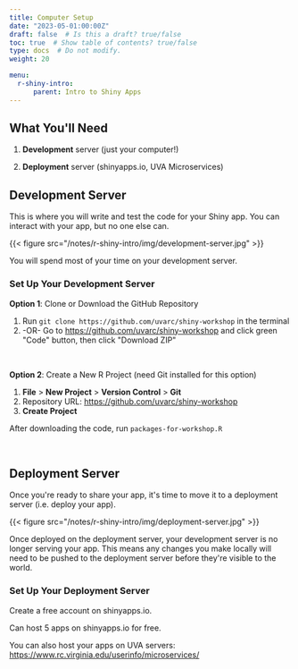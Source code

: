```yaml
---
title: Computer Setup
date: "2023-05-01:00:00Z"
draft: false  # Is this a draft? true/false
toc: true  # Show table of contents? true/false
type: docs  # Do not modify.
weight: 20

menu:
  r-shiny-intro:
      parent: Intro to Shiny Apps
---
```


## What You'll Need

1. **Development** server (just your computer!)

2. **Deployment** server (shinyapps.io, UVA Microservices)

## Development Server

This is where you will write and test the code for your Shiny app. You can interact with your app, but no one else can.

{{< figure src="/notes/r-shiny-intro/img/development-server.jpg" >}}

You will spend most of your time on your development server.

### Set Up Your Development Server

**Option 1**: Clone or Download the GitHub Repository

1. Run `git clone https://github.com/uvarc/shiny-workshop` in the terminal
2. -OR- Go to https://github.com/uvarc/shiny-workshop and click green "Code" button, then click "Download ZIP"

<br>

**Option 2**: Create a New R Project (need Git installed for this option)

1. **File** > **New Project** > **Version Control** > **Git**
2. Repository URL: https://github.com/uvarc/shiny-workshop
3. **Create Project**

After downloading the code, run `packages-for-workshop.R`

<br>

## Deployment Server

Once you're ready to share your app, it's time to move it to a deployment server (i.e. deploy your app).

{{< figure src="/notes/r-shiny-intro/img/deployment-server.jpg" >}}

Once deployed on the deployment server, your development server is no longer serving your app. This means any changes you make locally will need to be pushed to the deployment server before they're visible to the world.


### Set Up Your Deployment Server

Create a free account on shinyapps.io.

Can host 5 apps on shinyapps.io for free.

You can also host your apps on UVA servers: 
https://www.rc.virginia.edu/userinfo/microservices/
